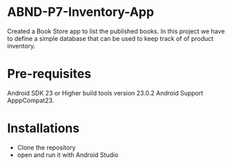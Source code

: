 # ABND-P7-Inventory-App
Created a Book Store app to list the published books. In this project we have to define a simple database that can be used to keep track of of product inventory.



# Pre-requisites

Android SDK 23 or Higher build tools version 23.0.2 Android Support ApppCompat23.

# Installations

* Clone the repository
* open and run it with Android Studio

